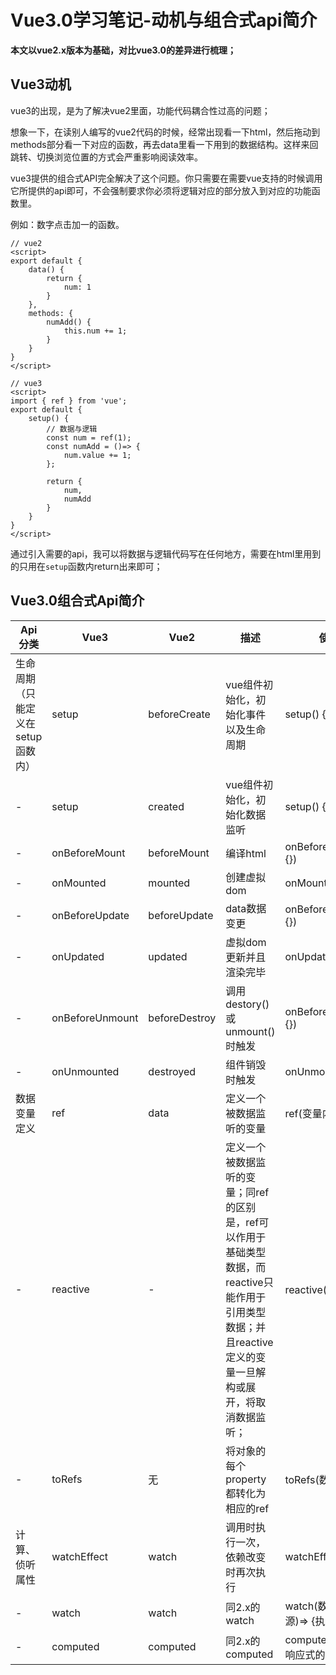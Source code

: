 # Vue3.0学习笔记-动机与组合式api简介

**本文以vue2.x版本为基础，对比vue3.0的差异进行梳理；**

## Vue3动机

vue3的出现，是为了解决vue2里面，功能代码耦合性过高的问题；

想象一下，在读别人编写的vue2代码的时候，经常出现看一下html，然后拖动到methods部分看一下对应的函数，再去data里看一下用到的数据结构。这样来回跳转、切换浏览位置的方式会严重影响阅读效率。

vue3提供的组合式API完全解决了这个问题。你只需要在需要vue支持的时候调用它所提供的api即可，不会强制要求你必须将逻辑对应的部分放入到对应的功能函数里。

例如：数字点击加一的函数。

```vue
// vue2
<script>
export default {
    data() {
        return {
            num: 1
        }
    },
    methods: {
        numAdd() {
            this.num += 1;
        }
    }
}
</script>

// vue3
<script>
import { ref } from 'vue';
export default {
    setup() {
    	// 数据与逻辑
        const num = ref(1);
        const numAdd = ()=> {
            num.value += 1;
        };

        return {
            num,
            numAdd
        }
    }
}
</script>
```

通过引入需要的api，我可以将数据与逻辑代码写在任何地方，需要在html里用到的只用在`setup`函数内return出来即可；


## Vue3.0组合式Api简介

Api分类 | Vue3 | Vue2 | 描述 | 使用方式 
---|---|---|---|---
生命周期（只能定义在setup函数内） | setup | beforeCreate | vue组件初始化，初始化事件以及生命周期 | setup() {}
| - | setup | created | vue组件初始化，初始化数据监听 | setup() {}
| - | onBeforeMount | beforeMount | 编译html | onBeforeMount(()=> {})
| - | onMounted | mounted | 创建虚拟dom | onMounted(()=> {})
| - | onBeforeUpdate | beforeUpdate | data数据变更 | onBeforeUpdate(()=> {})
| - | onUpdated | updated | 虚拟dom更新并且渲染完毕 | onUpdated(()=> {})
| - | onBeforeUnmount | beforeDestroy | 调用destory()或unmount()时触发 | onBeforeUnmount(()=> {})
| - | onUnmounted | destroyed | 组件销毁时触发 | onUnmounted(()=> {})
数据变量定义 | ref | data | 定义一个被数据监听的变量 | ref(变量内容)
| - | reactive | - | 定义一个被数据监听的变量；同ref的区别是，ref可以作用于基础类型数据，而reactive只能作用于引用类型数据；并且reactive定义的变量一旦解构或展开，将取消数据监听； | reactive(引用类型数据)
| - | toRefs | 无 | 将对象的每个property都转化为相应的ref | toRefs(数据对象)
计算、侦听属性 | watchEffect | watch | 调用时执行一次，依赖改变时再次执行 | watchEffect(()=> {})
| - | watch | watch | 同2.x的watch | watch(数据源，(数据源)=> {执行函数})
| - | computed | computed | 同2.x的computed | computed(()=> 只读的响应式的引用)

